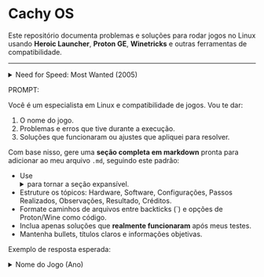 # Cachy OS

Este repositório documenta problemas e soluções para rodar jogos no Linux usando **Heroic Launcher**, **Proton GE**, **Winetricks** e outras ferramentas de compatibilidade.

---

<details>
<summary>Need for Speed: Most Wanted (2005)</summary>

## Hardware do Sistema

- **CPU:** Intel Core i5-4570 @ 3.20GHz (4 núcleos)  
- **Memória RAM:** 16 GB (usados: 3.6 GB durante o teste)  
- **GPU 0:** NVIDIA GeForce GT 1030  
  - Driver: NVIDIA 580.95.5  
- **GPU 1:** Intel HD Graphics 4600 (integrada)  
- **Sistema Operativo:** CachyOS Linux 6.17.4-4-cachyos (Kernel 6.17.4)  

> Observação: Executado em PC tradicional, não Steam Deck.

---

## Software Utilizado

- **Heroic Launcher:** v2.18.1 "Waterfall Beard"  
- **Legendary:** v0.20.37  
- **Proton GE:** Última versão via Heroic  
- **Winetricks Packages:**  
  - `vcrun2005` → Visual C++ 2005 runtime  
  - `d3dx9` → DirectX 9  
  - `directplay` → Multiplayer antigo (opcional)  
  - `dxvk` → Tradução Direct3D → Vulkan  

- **Outras Ferramentas:**  
  - MangoHud → FPS/GPU monitoring  
  - GameMode → Otimização de desempenho Linux  

---

## Configurações do Jogo

- **Wine/Proton Options:**  
  - `enableEsync: true`  
  - `enableFsync: true`  
  - `useGameMode: true`  
  - `autoInstallDxvkNvapi: true`  
  - `enableWoW64: false`  
  - `preferSystemLibs: false`  

- **Caminho do Executável:**  
`/run/media/veezus/PSP MODDED/Need for Speed - Most Wanted/speed.exe`

---

## Passos Realizados

1. Instalação do Heroic Launcher  
2. Configuração do Proton GE  
3. Criação do prefixo Wine + instalação de dependências (`vcrun2005`, `d3dx9`, `directplay`, `dxvk`)  
4. Ajustes de performance:
   - Esync e Fsync habilitados  
   - GameMode ativado  
   - DXVK via Vulkan configurado  
5. Apontamento correto do executável  
6. Lançamento do jogo e verificação de logs

---

## Observações

- Warnings no log (`libgamemode.so`, `fixme`) não impedem execução  
- DXVK melhora compatibilidade Direct3D9 → Vulkan  
- MangoHud monitora FPS, GPU, CPU  

---

## Resultado

- Jogo inicia normalmente  
- Resolução Full HD (1920x1080) com DX9 via DXVK  
- Todos os recursos gráficos funcionam, limitado ao Proton/Wine  

---

## Créditos

- [Heroic Launcher](https://heroicgameslauncher.com/)  
- [Proton GE](https://github.com/GloriousEggroll/proton-ge-custom)  
- [Winetricks](https://wiki.winehq.org/Winetricks)  
- [DXVK](https://github.com/doitsujin/dxvk)  
- [MangoHud](https://github.com/flightlessmango/MangoHud)  

</details>

PROMPT:

Você é um especialista em Linux e compatibilidade de jogos. Vou te dar:

1. O nome do jogo.
2. Problemas e erros que tive durante a execução.
3. Soluções que funcionaram ou ajustes que apliquei para resolver.

Com base nisso, gere uma **seção completa em markdown** pronta para adicionar ao meu arquivo `.md`, seguindo este padrão:

- Use <details> e <summary> para tornar a seção expansível.  
- Estruture os tópicos: Hardware, Software, Configurações, Passos Realizados, Observações, Resultado, Créditos.  
- Formate caminhos de arquivos entre backticks (`) e opções de Proton/Wine como código.  
- Inclua apenas soluções que **realmente funcionaram** após meus testes.  
- Mantenha bullets, títulos claros e informações objetivas.  

Exemplo de resposta esperada:

<details>
<summary>Nome do Jogo (Ano)</summary>

## Hardware do Sistema
- CPU: ...
- GPU: ...
- RAM: ...

## Software Utilizado
- Heroic Launcher: ...
- Proton GE: ...
- Dependências Winetricks: ...

## Configurações do Jogo
- Proton/Wine Options: ...

## Passos Realizados
1. ...
2. ...
3. ...

## Observações
- ...
- ...

## Resultado
- ...

## Créditos
- ...
</details>

